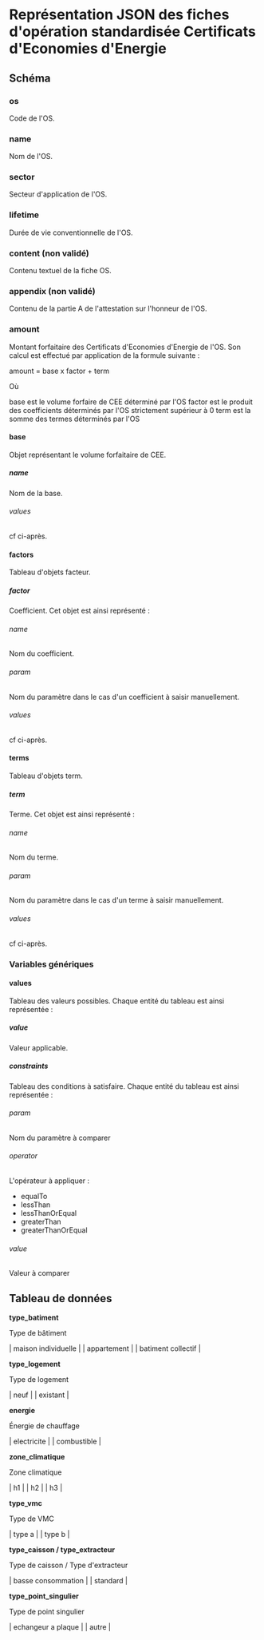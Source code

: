 # Représentation JSON des fiches d'opération standardisée Certificats d'Economies d'Energie
## Schéma

### os
Code de l'OS.

### name
Nom de l'OS.

### sector
Secteur d'application de l'OS.

### lifetime
Durée de vie conventionnelle de l'OS.

### content (non validé)
Contenu textuel de la fiche OS.

### appendix (non validé)
Contenu de la partie A de l'attestation sur l'honneur de l'OS.

### amount
Montant forfaitaire des Certificats d'Economies d'Energie de l'OS. Son calcul est effectué par application de la formule suivante :

amount = base x factor + term

Où

base est le volume forfaire de CEE déterminé par l'OS
factor est le produit des coefficients déterminés par l'OS strictement supérieur à 0
term est la somme des termes déterminés par l'OS

#### base
Objet représentant le volume forfaitaire de CEE.

##### name
Nom de la base.

###### values
cf ci-après.

#### factors
Tableau d'objets facteur.

##### factor
Coefficient. Cet objet est ainsi représenté :

###### name
Nom du coefficient.

###### param
Nom du paramètre dans le cas d'un coefficient à saisir manuellement.

###### values
cf ci-après.

#### terms
Tableau d'objets term.

##### term
Terme. Cet objet est ainsi représenté :

###### name
Nom du terme.

###### param
Nom du paramètre dans le cas d'un terme à saisir manuellement.

###### values
cf ci-après.

### Variables génériques

#### values
Tableau des valeurs possibles. Chaque entité du tableau est ainsi représentée :

##### value
Valeur applicable.

##### constraints
Tableau des conditions à satisfaire. Chaque entité du tableau est ainsi représentée :

###### param
Nom du paramètre à comparer

###### operator
L'opérateur à appliquer : 
- equalTo
- lessThan
- lessThanOrEqual
- greaterThan
- greaterThanOrEqual

###### value
Valeur à comparer

## Tableau de données

**type_batiment**

Type de bâtiment


| maison individuelle |
| appartement         |
| batiment collectif  |

**type_logement**

Type de logement

| neuf     |
| existant |

**energie**

Énergie de chauffage

| electricite |
| combustible |

**zone_climatique**

Zone climatique

| h1 |
| h2 |
| h3 |

**type_vmc**

Type de VMC

| type a |
| type b |

**type_caisson / type_extracteur**

Type de caisson / Type d'extracteur

| basse consommation |
| standard           |

**type_point_singulier**

Type de point singulier

| echangeur a plaque |
| autre              |